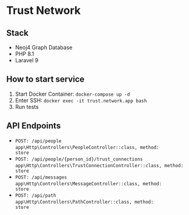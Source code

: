 # Trust Network

## Stack
- Neoj4 Graph Database
- PHP 8.1
- Laravel 9

## How to start service
1. Start Docker Container: <code>docker-compose up -d</code>
2. Enter SSH: <code>docker exec -it trust.network.app bash</code>
3. Run tests

## API Endpoints
- <code>POST: /api/people</code>\
  <code>app\Http\Controllers\PeopleController::class, method: store</code>
- <code>POST: /api/people/{person_id}/trust_connections</code>\
  <code>app\Http\Controllers\TrustConnectionController::class, method: store</code>
- <code>POST: /api/messages</code>\
  <code>app\Http\Controllers\MessageController::class, method: store</code>
- <code>POST: /api/path</code>\
  <code>app\Http\Controllers\PathController::class, method: store</code>
